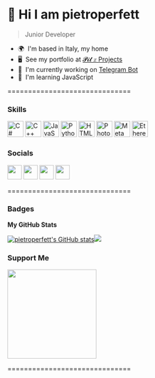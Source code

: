 💫 Hi I am pietroperfett
==============================

> Junior Developer

*   🌍  I'm based in Italy, my home
*   🖥️  See my portfolio at [𝓟𝓲𝓽 𝑥 Projects](http://t.me/Piteasy)
*   🚀  I'm currently working on [Telegram Bot](http://t.me/Piteasy)
*   🧠  I'm learning JavaScript

==============================

### Skills 

<p align="left">
<a href="https://docs.microsoft.com/en-us/dotnet/csharp/" target="_blank" rel="noreferrer"><img src="https://raw.githubusercontent.com/danielcranney/readme-generator/main/public/icons/skills/csharp-colored.svg" width="36" height="36" alt="C#" /></a>
<a href="https://docs.microsoft.com/en-us/cpp/?view=msvc-170" target="_blank" rel="noreferrer"><img src="https://raw.githubusercontent.com/danielcranney/readme-generator/main/public/icons/skills/cplusplus-colored.svg" width="36" height="36" alt="C++" /></a>
<a href="https://developer.mozilla.org/en-US/docs/Web/JavaScript" target="_blank" rel="noreferrer"><img src="https://raw.githubusercontent.com/danielcranney/readme-generator/main/public/icons/skills/javascript-colored.svg" width="36" height="36" alt="JavaScript" /></a>
<a href="https://www.python.org/" target="_blank" rel="noreferrer"><img src="https://raw.githubusercontent.com/danielcranney/readme-generator/main/public/icons/skills/python-colored.svg" width="36" height="36" alt="Python" /></a>
<a href="https://developer.mozilla.org/en-US/docs/Glossary/HTML5" target="_blank" rel="noreferrer"><img src="https://raw.githubusercontent.com/danielcranney/readme-generator/main/public/icons/skills/html5-colored.svg" width="36" height="36" alt="HTML5" /></a>
<a href="https://www.adobe.com/uk/products/photoshop.html" target="_blank" rel="noreferrer"><img src="https://raw.githubusercontent.com/danielcranney/readme-generator/main/public/icons/skills/photoshop-colored.svg" width="36" height="36" alt="Photoshop" /></a>
<a href="https://metamask.io/" target="_blank" rel="noreferrer"><img src="https://raw.githubusercontent.com/danielcranney/readme-generator/main/public/icons/skills/metamask-colored.svg" width="36" height="36" alt="MetaMask" /></a>
<a href="https://ethereum.org/en/" target="_blank" rel="noreferrer"><img src="https://raw.githubusercontent.com/danielcranney/readme-generator/main/public/icons/skills/ethereum-colored.svg" width="36" height="36" alt="Ethereum" /></a>
</p>
                    
### Socials
                  
                  
<p align="left">

<a href="https://discord.com/users/pietroperfett#4091" target="_blank" rel="noreferrer"><img src="https://raw.githubusercontent.com/danielcranney/readme-generator/main/public/icons/socials/discord.svg" width="32" height="32" /></a>
<a href="https://www.github.com/pietroperfett" target="_blank" rel="noreferrer"><img src="https://raw.githubusercontent.com/danielcranney/readme-generator/main/public/icons/socials/github.svg" width="32" height="32" /></a>
<a href="http://www.instagram.com/pietroperfett" target="_blank" rel="noreferrer"><img src="https://raw.githubusercontent.com/danielcranney/readme-generator/main/public/icons/socials/instagram.svg" width="32" height="32" /></a>
<a href="https://www.stackoverflow.com/users/18816013/pietroperfett" target="_blank" rel="noreferrer"><img src="https://raw.githubusercontent.com/danielcranney/readme-generator/main/public/icons/socials/stackoverflow.svg" width="32" height="32" /></a></p>

==============================

### Badges
<b>My GitHub Stats</b>

<a href="http://www.github.com/pietroperfett"><img src="https://github-readme-stats.vercel.app/api?username=pietroperfett&show_icons=true&hide=commits,prs,&title_color=a855f7&text_color=ffffff&icon_color=a855f7&bg_color=22272e&hide_border=true&show_icons=true" alt="pietroperfett's GitHub stats" /></a><a href="http://www.github.com/pietroperfett"><img src="https://github-readme-streak-stats.herokuapp.com/?user=pietroperfett&stroke=ffffff&background=22272e&ring=a855f7&fire=a855f7&currStreakNum=ffffff&currStreakLabel=a855f7&sideNums=ffffff&sideLabels=ffffff&dates=ffffff&hide_border=true" /></a>

### Support Me

<a href="https://ko-fi.com/pietroperfett"><img src="https://storage.ko-fi.com/cdn/brandasset/kofi_s_tag_dark.png?_gl=1*1vet19y*_ga*MTg1OTE4NDE5OS4xNjgwNjM3MzQ2*_ga_M13FZ7VQ2C*MTY4MDYzNzM0Ni4xLjEuMTY4MDYzOTA3NC4yMy4wLjA.)](https://storage.ko-fi.com/cdn/brandasset/kofi_s_tag_dark.png?_gl=1*1vet19y*_ga*MTg1OTE4NDE5OS4xNjgwNjM3MzQ2*_ga_M13FZ7VQ2C*MTY4MDYzNzM0Ni4xLjEuMTY4MDYzOTA3NC4yMy4wLjA.)](https://storage.ko-fi.com/cdn/brandasset/kofi_bg_tag_dark.png" width="200" /></a>


==============================
